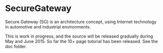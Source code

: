  SecureGateway
===============
Secure Gateway (SG) is an architecture concept, using Internet technology in automotive and industrial environments. 

This is work in progress, and the source will be released gradually during May and June 2015. So far the 10+ page tutorial has been released. See the doc folder.

